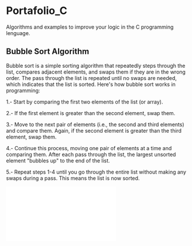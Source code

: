 # Portafolio_C

Algorithms and examples to improve your logic in the C programming lenguage.

## Bubble Sort Algorithm

Bubble sort is a simple sorting algorithm that repeatedly steps through the list, compares adjacent elements, and swaps them if they are in the wrong order. The pass through the list is repeated until no swaps are needed, which indicates that the list is sorted. Here's how bubble sort works in programming:

1.- Start by comparing the first two elements of the list (or array).

2.- If the first element is greater than the second element, swap them.

3.- Move to the next pair of elements (i.e., the second and third elements) and compare them. Again, if the second element is greater than the third element, swap them.

4.- Continue this process, moving one pair of elements at a time and comparing them. After each pass through the list, the largest unsorted element "bubbles up" to the end of the list.

5.- Repeat steps 1-4 until you go through the entire list without making any swaps during a pass. This means the list is now sorted.

![My Image](./bubbleSort.c)
